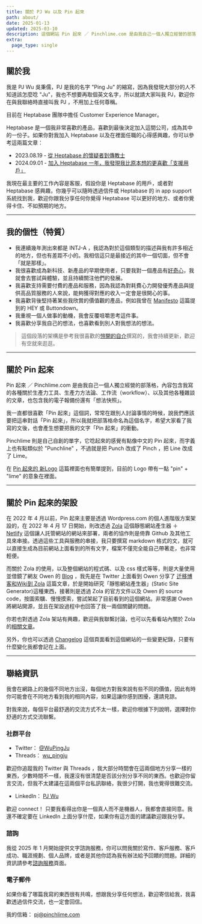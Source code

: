 ```yaml
---
title: 關於 PJ Wu 以及 Pin 起來
path: about/
date: 2025-01-13
updated: 2025-03-10
description: 這個網站 Pin 起來 ／ Pinchlime.com 是由我自己一個人獨立經營的部落格，主要是拿來放我寫的各種關於生產力工具、生產力方法論、工作流（workflow）、以及其他各種雜談的文章。
extra:
  page_type: single
---
```


## 關於我

我是 PJ Wu 吳秉儒，PJ 是我的名字 "Ping Ju" 的縮寫，因為我發現大部分的人不知道該怎麼唸 "Ju"，我也不想要再取個英文名字，所以就請大家叫我 PJ，歡迎你在與我聯絡時直接叫我 PJ ，不用加上任何尊稱。

目前在 Heptabase 團隊中擔任 Customer Experience Manager。

Heptabase 是一個我非常喜歡的產品，喜歡到最後決定加入這間公司，成為其中的一份子。如果你對我加入 Heptabase 以及在裡面任職的心得感興趣，你可以參考這兩篇文章：

- 2023.08.19 - [從 Heptabase 的懷疑者到傳教士](@/newsletters/29-from-a-heptabase-doubter-to-a-missionary.md)
- 2024.09.01 - [加入 Heptabase 一年，我發現我比原本想的更喜歡「支援用戶」](@/blog/my-first-year-in-heptabase.md)

我現在最主要的工作內容是客服，假設你是 Heptabase 的用戶，或者對 Heptabase 感興趣，你幾乎可以隨時透過信件或 Heptabase 的 in app support 系統找到我，歡迎你跟我分享任何你覺得 Heptabase 可以更好的地方、或者你覺得卡住、不如預期的地方。

---

## 我的個性（特質）

- 我連續幾年測出來都是 INTJ-A ，我認為對於這個類型的描述與我有許多相近的地方，但也有差距不小的。我相信這只是最接近的其中一個切面，但不會「就是那樣」。
- 我很喜歡成為新科技、新產品的早期使用者，只要我對一個產品有[好奇心](/blog/curiosity)，我就會去嘗試與體驗，並且持續關注他們的發展。
- 我喜歡支持需要付費的產品和服務，因為我認為對耗費心力開發優秀產品與提供高品質服務的人來說，能夠獲得對應的收入一定會是很開心的事。
- 我喜歡背後堅持著某些我欣賞的價值觀的產品，例如我曾在 [Manifesto](/manifesto) 這篇提到的 HEY 或 Buttondown。
- 我重視一個人做事的動機，我會反覆咀嚼思考這件事。
- 我喜歡分享我自己的想法，也喜歡看到別人對我想法的想法。
  

> 這個段落的架構是參考我很喜歡的[愷開的自介](https://me.kalan.dev/)撰寫的，我會持續更新，歡迎有空就來逛逛。

---

## 關於 Pin 起來

Pin 起來 ／ Pinchlime.com 是由我自己一個人獨立經營的部落格，內容包含我寫的各種關於生產力工具、生產力方法論、工作流（workflow）、以及其他各種雜談的文章，也包含我的電子報備份還有「想法快照」。

我一直都很喜歡「Pin 起來」這個詞，常常在跟別人討論事情的時候，說我們應該要把這串對話「Pin 起來」，所以我就把部落格命名為這個名字，希望大家看了我寫的文後，也會產生想要把我的文字「Pin 起來」的衝動。

Pinchlime 則是自己自創的單字，它唸起來的感覺有點像中文的 Pin 起來，而字義上也有點類似於 "Punchline" ，不過就是把 Punch 改成了 Pinch ，把 Line 改成了 Lime。

在 [Pin 起來的 新Logo](@/blog/the-new-logo-of-pinchlime.md) 這篇裡面也有簡單提到，目前的 Logo 帶有一點 "pin" + "lime" 的意象在裡面。

---

## 關於 Pin 起來的架設

在 2022 年 4 月以前，Pin 起來主要是透過 Wordpress.com 的個人進階版方案架設的，在 2022 年 4 月 17 日開始，則改透過 [Zola](https://www.getzola.org/) 這個靜態網站產生器 ＋ [Netlify](https://www.netlify.com/) 這個讓人託管網站的網站來部署，兩者的協作則是倚靠 Github 及其他工具來串接。透過這些工具與服務的串接，我只要撰寫 markdown 格式的文，就可以直接生成為目前網站上面看到的所有文字，檔案不僅完全能自己帶著走，也非常輕便。

而關於 Zola 的使用，以及整個網站的程式碼、以及 css 樣式等等，則是大量使用並借鏡了網友 Owen 的 [Blog](https://www.owenyoung.com/) ，我先是在 Twitter 上面看到 Owen 分享了 [迁移博客和Wiki到 Zola](https://www.owenyoung.com/blog/migrate-to-zola/) 這篇文章，於是開始研究「靜態網站產生器」(Static Site Generator)這種東西，接著則是透過 Zola 的官方文件以及 Owen 的 source code，按圖索驥、慢慢摸索，嘗試架起了目前看到的這個網站。非常感謝 Owen 將網站開源，並且在架設過程中也回答了我一兩個關鍵的問題。

你若也對透過 Zola 架站有興趣，歡迎與我聯繫討論，也可以先看看站內關於 Zola 的[相關文章](/tags/zola)。

另外，你也可以透過 [Changelog](/changelog) 這個頁面看到這個網站的一些變更紀錄，只要有什麼變化我都會記在上面。


---

## 聯絡資訊

我會在網路上的幾個不同地方出沒，每個地方對我來說有些不同的價值，因此有時你可能會在不同地方看到我的相同內容，如果這讓你感到困擾，還請見諒。

對我來說，每個平台最舒適的交流方式不太一樣，歡迎你根據下列說明，選擇對你舒適的方式交流聯繫。

### 社群平台

- Twitter： [@WuPingJu](https://twitter.com/WuPingJu)
- Threads： [wu_pingju](https://www.threads.net/@wu_pingju)

歡迎你追蹤我的 Twitter 與 Threads ，我大部分時間會在這兩個地方分享一樣的東西，少數時間不一樣，我還沒有很清楚是否該分別分享不同的東西。也歡迎你留言交流，但我不太建議在這兩個平台私訊聯絡，我很少打開，我也覺得很難交流。

- LinkedIn： [PJ Wu](https://www.linkedin.com/in/wupingju/)

歡迎 connect！ 只要我看得出你是一個真人而不是機器人，我都會直接同意。我還不確定要在 LinkedIn 上面分享什麼，如果你有這方面的建議歡迎跟我分享。

### 諮詢

我從 2025 年 1 月開始提供文字諮詢服務，你可以問我關於寫作、客戶服務、客戶成功、職涯規劃、個人品牌，或者是其他你認為我有辦法給予回饋的問題。詳細的資訊請參考[諮詢服務](/consultation)頁面。


### 電子郵件

如果你看了哪篇我寫的東西很有共鳴，想跟我分享任何想法，歡迎寄信給我，我喜歡透過信件交流，也一定會回信。

我的信箱： pj@pinchlime.com